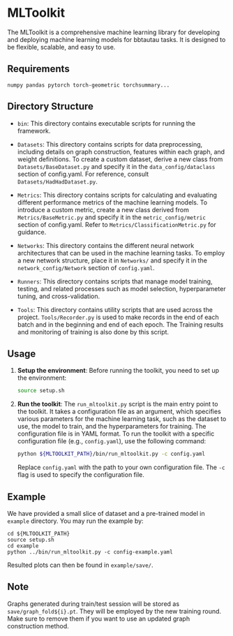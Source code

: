 # MLToolkit

The MLToolkit is a comprehensive machine learning library for developing and deploying machine learning models for bbtautau tasks. It is designed to be flexible, scalable, and easy to use.

## Requirements
`numpy pandas pytorch torch-geometric torchsummary...`

## Directory Structure

- `bin`: This directory contains executable scripts for running the framework.

- `Datasets`:  This directory contains scripts for data preprocessing, including details on graph construction, features within each graph, and weight definitions. To create a custom dataset, derive a new class from `Datasets/BaseDataset.py` and specify it in the `data_config/dataclass` section of config.yaml. For reference, consult `Datasets/HadHadDataset.py`.

- `Metrics`: This directory contains scripts for calculating and evaluating different performance metrics of the machine learning models. To introduce a custom metric, create a new class derived from `Metrics/BaseMetric.py` and specify it in the `metric_config/metric` section of config.yaml. Refer to `Metrics/ClassificationMetric.py` for guidance.

- `Networks`: This directory contains the different neural network architectures that can be used in the machine learning tasks. To employ a new network structure, place it in `Networks/` and specify it in the `network_config/Network` section of `config.yaml`.

- `Runners`: This directory contains scripts that manage model training, testing, and related processes such as model selection, hyperparameter tuning, and cross-validation.

- `Tools`: This directory contains utility scripts that are used across the project. `Tools/Recorder.py` is used to make records in the end of each batch and in the beginning and end of each epoch. The Training results and monitoring of training is also done by this script.

## Usage

1. **Setup the environment**: Before running the toolkit, you need to set up the environment:

    ```bash
    source setup.sh
    ```

2. **Run the toolkit**: The `run_mltoolkit.py` script is the main entry point to the toolkit. It takes a configuration file as an argument, which specifies various parameters for the machine learning task, such as the dataset to use, the model to train, and the hyperparameters for training. The configuration file is in YAML format. To run the toolkit with a specific configuration file (e.g., `config.yaml`), use the following command:

    ```bash
    python ${MLTOOLKIT_PATH}/bin/run_mltoolkit.py -c config.yaml
    ```

    Replace `config.yaml` with the path to your own configuration file. The `-c` flag is used to specify the configuration file.

## Example
We have provided a small slice of dataset and a pre-trained model in `example` directory. You may run the example by:
```
cd ${MLTOOLKIT_PATH}
source setup.sh
cd example
python ../bin/run_mltoolkit.py -c config-example.yaml 
```
Resulted plots can then be found in `example/save/`.


## Note
Graphs generated during train/test session will be stored as `save/graph_fold${i}.pt`. They will be employed by the new training round. Make sure to remove them if you want to use an updated graph construction method.